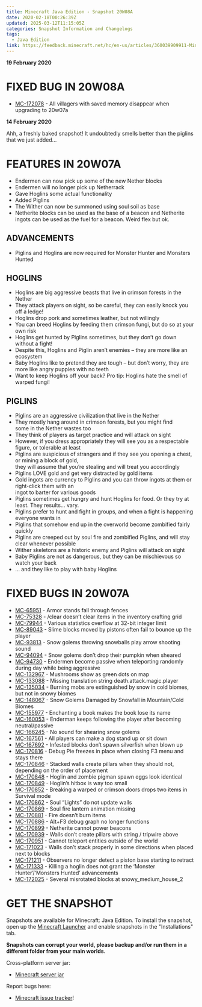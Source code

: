 ```yaml
---
title: Minecraft Java Edition - Snapshot 20W08A
date: 2020-02-18T00:26:39Z
updated: 2025-03-12T11:15:05Z
categories: Snapshot Information and Changelogs
tags:
  - Java Edition
link: https://feedback.minecraft.net/hc/en-us/articles/360039909911-Minecraft-Java-Edition-Snapshot-20W08A
---
```


**19 February 2020**

# FIXED BUG IN 20W08A

- [MC-172078](https://bugs.mojang.com/browse/MC-172078) - All villagers with saved memory disappear when upgrading to 20w07a

**14 February 2020**

Ahh, a freshly baked snapshot! It undoubtedly smells better than the piglins that we just added...

# FEATURES IN 20W07A

- Endermen can now pick up some of the new Nether blocks
- Endermen will no longer pick up Netherrack
- Gave Hoglins some actual functionality
- Added Piglins
- The Wither can now be summoned using soul soil as base
- Netherite blocks can be used as the base of a beacon and Netherite ingots can be used as the fuel for a beacon. Weird flex but ok.

## ADVANCEMENTS

- Piglins and Hoglins are now required for Monster Hunter and Monsters Hunted

## HOGLINS

- Hoglins are big aggressive beasts that live in crimson forests in the Nether
- They attack players on sight, so be careful, they can easily knock you off a ledge!
- Hoglins drop pork and sometimes leather, but not willingly
- You can breed Hoglins by feeding them crimson fungi, but do so at your own risk
- Hoglins get hunted by Piglins sometimes, but they don’t go down without a fight!
- Despite this, Hoglins and Piglin aren’t enemies – they are more like an ecosystem
- Baby Hoglins like to pretend they are tough – but don’t worry, they are more like angry puppies with no teeth
- Want to keep Hoglins off your back? Pro tip: Hoglins hate the smell of warped fungi!

## PIGLINS

- Piglins are an aggressive civilization that live in the Nether
- They mostly hang around in crimson forests, but you might find  
  some in the Nether wastes too
- They think of players as target practice and will attack on sight
- However, if you dress appropriately they will see you as a respectable figure, or tolerable at least
- Piglins are suspicious of strangers and if they see you opening a chest, or mining a block of gold,  
  they will assume that you’re stealing and will treat you accordingly
- Piglins LOVE gold and get very distracted by gold items
- Gold ingots are currency to Piglins and you can throw ingots at them or right-click them with an  
  ingot to barter for various goods
- Piglins sometimes get hungry and hunt Hoglins for food. Or they try at least. They results… vary.
- Piglins prefer to hunt and fight in groups, and when a fight is happening everyone wants in
- Piglins that somehow end up in the overworld become zombified fairly quickly
- Piglins are creeped out by soul fire and zombified Piglins, and will stay clear whenever possible
- Wither skeletons are a historic enemy and Piglins will attack on sight
- Baby Piglins are not as dangerous, but they can be mischievous so watch your back
- … and they like to play with baby Hoglins

# FIXED BUGS IN 20W07A

- [MC-65951](https://bugs.mojang.com/browse/MC-65951) - Armor stands fall through fences
- [MC-75328](https://bugs.mojang.com/browse/MC-75328) - /clear doesn’t clear items in the inventory crafting grid
- [MC-79944](https://bugs.mojang.com/browse/MC-79944) - Various statistics overflow at 32-bit integer limit
- [MC-89043](https://bugs.mojang.com/browse/MC-89043) - Slime blocks moved by pistons often fail to bounce up the player
- [MC-93813](https://bugs.mojang.com/browse/MC-93813) - Snow golems throwing snowballs play arrow shooting sound
- [MC-94094](https://bugs.mojang.com/browse/MC-94094) - Snow golems don’t drop their pumpkin when sheared
- [MC-94730](https://bugs.mojang.com/browse/MC-94730) - Endermen become passive when teleporting randomly during day while being aggressive
- [MC-132967](https://bugs.mojang.com/browse/MC-132967) - Mushrooms show as green dots on map
- [MC-133088](https://bugs.mojang.com/browse/MC-133088) - Missing translation string death.attack.magic.player
- [MC-135034](https://bugs.mojang.com/browse/MC-135034) - Burning mobs are extinguished by snow in cold biomes, but not in snowy biomes
- [MC-148067](https://bugs.mojang.com/browse/MC-148067) - Snow Golems Damaged by Snowfall in Mountain/Cold Biomes
- [MC-155977](https://bugs.mojang.com/browse/MC-155977) - Enchanting a book makes the book lose its name
- [MC-160053](https://bugs.mojang.com/browse/MC-160053) - Enderman keeps following the player after becoming neutral/passive
- [MC-166245](https://bugs.mojang.com/browse/MC-166245) - No sound for shearing snow golems
- [MC-167561](https://bugs.mojang.com/browse/MC-167561) - All players can make a dog stand up or sit down
- [MC-167692](https://bugs.mojang.com/browse/MC-167692) - Infested blocks don’t spawn silverfish when blown up
- [MC-170816](https://bugs.mojang.com/browse/MC-170816) - Debug Pie freezes in place when closing F3 menu and stays there
- [MC-170846](https://bugs.mojang.com/browse/MC-170846) - Stacked walls create pillars when they should not, depending on the order of placement
- [MC-170848](https://bugs.mojang.com/browse/MC-170848) - Hoglin and zombie pigman spawn eggs look identical
- [MC-170849](https://bugs.mojang.com/browse/MC-170849) - Hoglin’s hitbox is way too small
- [MC-170852](https://bugs.mojang.com/browse/MC-170852) - Breaking a warped or crimson doors drops two items in Survival mode
- [MC-170862](https://bugs.mojang.com/browse/MC-170862) - Soul “Lights” do not update walls
- [MC-170869](https://bugs.mojang.com/browse/MC-170869) - Soul fire lantern animation missing
- [MC-170881](https://bugs.mojang.com/browse/MC-170881) - Fire doesn’t burn items
- [MC-170886](https://bugs.mojang.com/browse/MC-170886) - Alt+F3 debug graph no longer functions
- [MC-170899](https://bugs.mojang.com/browse/MC-170899) - Netherite cannot power beacons
- [MC-170939](https://bugs.mojang.com/browse/MC-170939) - Walls don’t create pillars with string / tripwire above
- [MC-170951](https://bugs.mojang.com/browse/MC-170951) - Cannot teleport entities outside of the world
- [MC-171023](https://bugs.mojang.com/browse/MC-171023) - Walls don’t stack properly in some directions when placed next to blocks
- [MC-171211](https://bugs.mojang.com/browse/MC-171211) - Observers no longer detect a piston base starting to retract
- [MC-171333](https://bugs.mojang.com/browse/MC-171333) - Killing a hoglin does not grant the ‘Monster Hunter’/‘Monsters Hunted’ advancements
- [MC-172025](https://bugs.mojang.com/browse/MC-172025) - Several misrotated blocks at snowy_medium_house_2

# GET THE SNAPSHOT

Snapshots are available for Minecraft: Java Edition. To install the snapshot, open up the [Minecraft Launcher](https://www.minecraft.net/download.html) and enable snapshots in the "Installations" tab.

**Snapshots can corrupt your world, please backup and/or run them in a different folder from your main worlds.**

Cross-platform server jar:

- [Minecraft server jar](https://launcher.mojang.com/v1/objects/3944965e1621a5ccbe99292479cc62e07bccd611/server.jar)

Report bugs here:

- [Minecraft issue tracker](https://bugs.mojang.com/browse/MC)!
